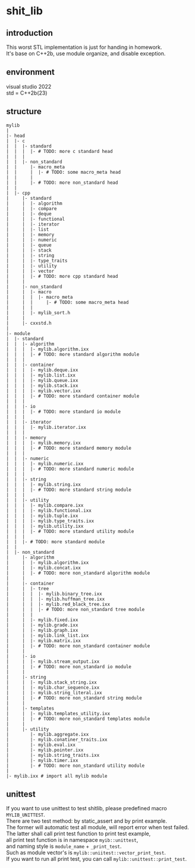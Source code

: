 # shit_lib
## introduction
This worst STL implementation is just for handing in homework.  
It's base on C++2b, use module organize, and disable exception.
## environment
visual studio 2022  
std = C++2b(23)
## structure
```
mylib
|
|- head
|  |- c
|  |  |- standard
|  |  |  |- # TODO: more c standard head
|  |  |
|  |  |- non_standard
|  |     |- macro_meta
|  |     |  |- # TODO: some macro_meta head
|  |     |
|  |     |- # TODO: more non_standard head
|  |
|  |- cpp
|     |- standard
|     |  |- algorithm
|     |  |- compare
|     |  |- deque
|     |  |- functional
|     |  |- iterator
|     |  |- list
|     |  |- memory
|     |  |- numeric
|     |  |- queue
|     |  |- stack
|     |  |- string
|     |  |- type_traits
|     |  |- utility
|     |  |- vector
|     |  |- # TODO: more cpp standard head
|     |
|     |- non_standard
|     |  |- macro
|     |  |  |- macro_meta
|     |  |     |- # TODO: some macro_meta head
|     |  |
|     |  |- mylib_sort.h
|     |
|     |- cxxstd.h
|
|- module
|  |- standard
|  |  |- algorithm
|  |  |  |- mylib.algorithm.ixx
|  |  |  |- # TODO: more standard algorithm module
|  |  |
|  |  |- container
|  |  |  |- mylib.deque.ixx
|  |  |  |- mylib.list.ixx
|  |  |  |- mylib.queue.ixx
|  |  |  |- mylib.stack.ixx
|  |  |  |- mylib.vector.ixx
|  |  |  |- # TODO: more standard container module
|  |  |
|  |  |- io
|  |  |  |- # TODO: more standard io module
|  |  |
|  |  |- iterator
|  |  |  |- mylib.iterator.ixx
|  |  |
|  |  |- memory
|  |  |  |- mylib.memory.ixx
|  |  |  |- # TODO: more standard memory module
|  |  |
|  |  |- numeric
|  |  |  |- mylib.numeric.ixx
|  |  |  |- # TODO: more standard numeric module
|  |  |
|  |  |- string
|  |  |  |- mylib.string.ixx
|  |  |  |- # TODO: more standard string module
|  |  |
|  |  |- utility
|  |  |  |- mylib.compare.ixx
|  |  |  |- mylib.functional.ixx
|  |  |  |- mylib.tuple.ixx
|  |  |  |- mylib.type_traits.ixx
|  |  |  |- mylib.utility.ixx
|  |  |  |- # TODO: more standard utility module
|  |  |
|  |  |- # TODO: more standard module
|  |
|  |- non_standard
|     |- algorithm
|     |  |- mylib.algorithm.ixx
|     |  |- mylib.concat.ixx
|     |  |- # TODO: more non_standard algorithm module
|     |
|     |- container
|     |  |- tree
|     |  |  |- mylib.binary_tree.ixx
|     |  |  |- mylib.huffman_tree.ixx
|     |  |  |- mylib.red_black_tree.ixx
|     |  |  |- # TODO: more non_standard tree module
|     |  |
|     |  |- mylib.fixed.ixx
|     |  |- mylib.grade.ixx
|     |  |- mylib.graph.ixx
|     |  |- mylib.link_list.ixx
|     |  |- mylib.matrix.ixx
|     |  |- # TODO: more non_standard container module
|     |
|     |- io
|     |  |- mylib.stream_output.ixx
|     |  |- # TODO: more non_standard io module
|     |
|     |- string
|     |  |- mylib.stack_string.ixx
|     |  |- mylib.char_sequence.ixx
|     |  |- mylib.string_literal.ixx
|     |  |- # TODO: more non_standard string module
|     |
|     |- templates
|     |  |- mylib.templates_utility.ixx
|     |  |- # TODO: more non_standard templates module
|     |
|     |- utility
|        |- mylib.aggregate.ixx
|        |- mylib.conatiner_traits.ixx
|        |- mylib.eval.ixx
|        |- mylib.pointer.ixx
|        |- mylib.string_traits.ixx
|        |- mylib.timer.ixx
|        |- # TODO: more non_standard utility module
|
|- mylib.ixx # import all mylib module
```

## unittest
If you want to use unittest to test shitlib, please predefined macro `MYLIB_UNITTEST`.  
There are two test method: by static_assert and by print example.  
The former will automatic test all module, will report error when test failed.  
The latter shall call print test function to print test example,  
all print test function is in namespace `myib::unittest`,  
and naming style is `module_name` + `_print_test`.  
Such as module vector's is `mylib::uniitest::vector_print_test`.  
If you want to run all print test, you can call `mylib::unittest::print_test`.
